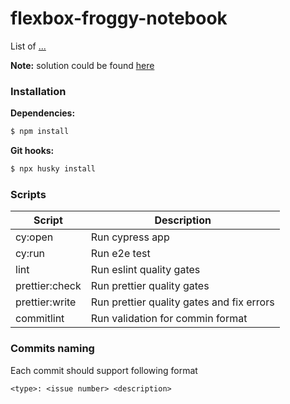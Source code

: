 # flexbox-froggy-notebook

List of [...](...)

**Note:** solution could be found [here](SOLUTIONS.md)

### Installation

**Dependencies:**

```bash
$ npm install
```

**Git hooks:**

```bash
$ npx husky install
```

### Scripts

| Script         | Description                               |
| -------------- | ----------------------------------------- |
| cy:open        | Run cypress app                           |
| cy:run         | Run e2e test                              |
| lint           | Run eslint quality gates                  |
| prettier:check | Run prettier quality gates                |
| prettier:write | Run prettier quality gates and fix errors |
| commitlint     | Run validation for commin format          |

### Commits naming

Each commit should support following format

`<type>: <issue number> <description>`

